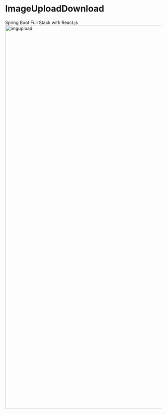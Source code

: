 # ImageUploadDownload
Spring Boot Full Stack with React.js
<img width="1231" alt="imgupload" src="https://user-images.githubusercontent.com/19500045/210470445-8731b9ff-734e-4bc2-8493-8fb19aab97e8.png">
